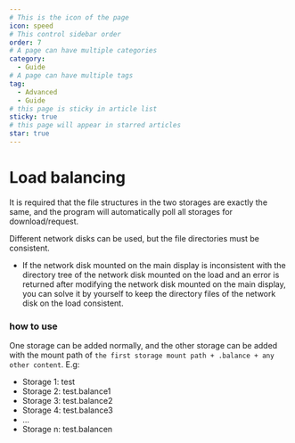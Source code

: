 ```yaml
---
# This is the icon of the page
icon: speed
# This control sidebar order
order: 7
# A page can have multiple categories
category:
  - Guide
# A page can have multiple tags
tag:
  - Advanced
  - Guide
# this page is sticky in article list
sticky: true
# this page will appear in starred articles
star: true
---
```


# Load balancing

It is required that the file structures in the two storages are exactly the same, and the program will automatically poll all storages for download/request.

Different network disks can be used, but the file directories must be consistent.

- If the network disk mounted on the main display is inconsistent with the directory tree of the network disk mounted on the load and an error is returned after modifying the network disk mounted on the main display, you can solve it by yourself to keep the directory files of the network disk on the load consistent.

### how to use​

One storage can be added normally, and the other storage can be added with the mount path of `the first storage mount path + .balance + any other content`.
E.g:

- Storage 1: test
- Storage 2: test.balance1
- Storage 3: test.balance2
- Storage 4: test.balance3
- ...
- Storage n: test.balancen

